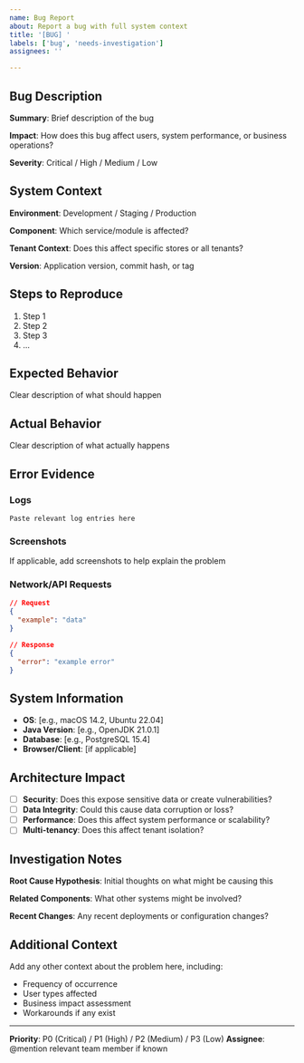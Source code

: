 ```yaml
---
name: Bug Report
about: Report a bug with full system context
title: '[BUG] '
labels: ['bug', 'needs-investigation']
assignees: ''

---
```


## Bug Description
**Summary**: Brief description of the bug

**Impact**: How does this bug affect users, system performance, or business operations?

**Severity**: Critical / High / Medium / Low

## System Context
**Environment**: Development / Staging / Production

**Component**: Which service/module is affected?

**Tenant Context**: Does this affect specific stores or all tenants?

**Version**: Application version, commit hash, or tag

## Steps to Reproduce
1. Step 1
2. Step 2
3. Step 3
4. ...

## Expected Behavior
Clear description of what should happen

## Actual Behavior
Clear description of what actually happens

## Error Evidence
### Logs
```
Paste relevant log entries here
```

### Screenshots
If applicable, add screenshots to help explain the problem

### Network/API Requests
```json
// Request
{
  "example": "data"
}

// Response
{
  "error": "example error"
}
```

## System Information
- **OS**: [e.g., macOS 14.2, Ubuntu 22.04]
- **Java Version**: [e.g., OpenJDK 21.0.1]
- **Database**: [e.g., PostgreSQL 15.4]
- **Browser/Client**: [if applicable]

## Architecture Impact
- [ ] **Security**: Does this expose sensitive data or create vulnerabilities?
- [ ] **Data Integrity**: Could this cause data corruption or loss?
- [ ] **Performance**: Does this affect system performance or scalability?
- [ ] **Multi-tenancy**: Does this affect tenant isolation?

## Investigation Notes
**Root Cause Hypothesis**: Initial thoughts on what might be causing this

**Related Components**: What other systems might be involved?

**Recent Changes**: Any recent deployments or configuration changes?

## Additional Context
Add any other context about the problem here, including:
- Frequency of occurrence
- User types affected
- Business impact assessment
- Workarounds if any exist

---

**Priority**: P0 (Critical) / P1 (High) / P2 (Medium) / P3 (Low)
**Assignee**: @mention relevant team member if known
